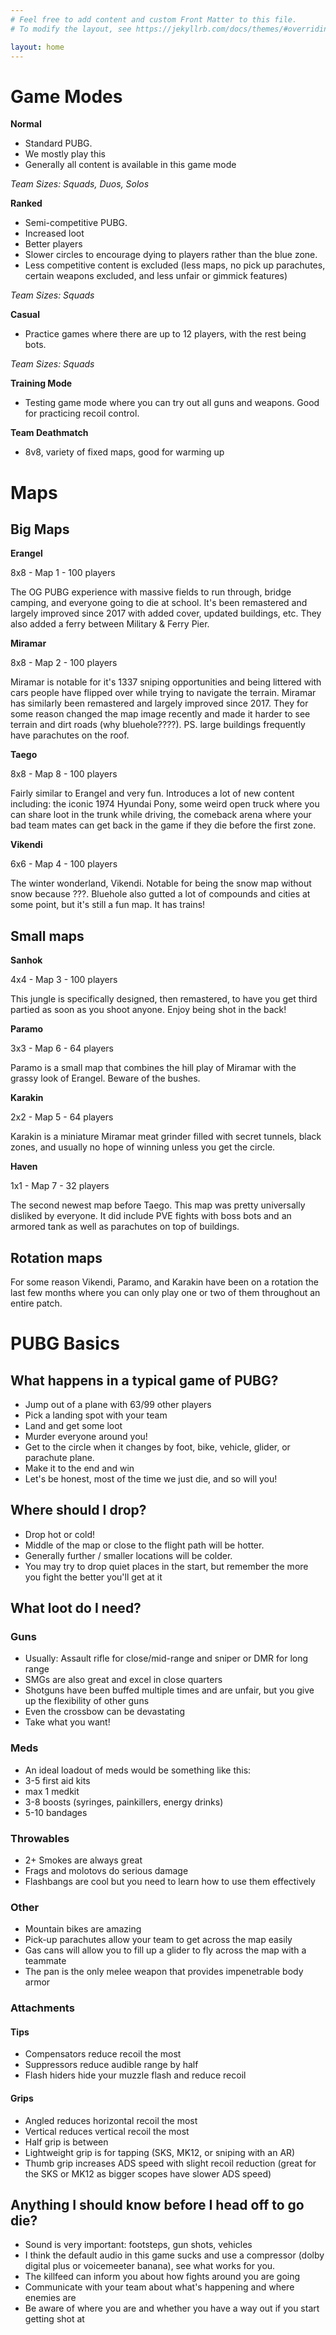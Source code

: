 ```yaml
---
# Feel free to add content and custom Front Matter to this file.
# To modify the layout, see https://jekyllrb.com/docs/themes/#overriding-theme-defaults

layout: home
---
```




# Game Modes
**Normal**
 - Standard PUBG. 
 - We mostly play this 
 - Generally all content is available in this game mode

*Team Sizes: Squads, Duos, Solos*

**Ranked**
 - Semi-competitive PUBG. 
 - Increased loot
 - Better players
 - Slower circles to encourage dying to players rather than the blue zone.
 - Less competitive content is excluded (less maps, no pick up parachutes, certain weapons excluded, and less unfair or gimmick features)

*Team Sizes: Squads*

**Casual**
 - Practice games where there are up to 12 players, with the rest being bots.

*Team Sizes: Squads*

**Training Mode**
 - Testing game mode where you can try out all guns and weapons. Good for practicing recoil control.

**Team Deathmatch**
 - 8v8, variety of fixed maps, good for warming up




# Maps
## Big Maps

**Erangel**

8x8 - Map 1 - 100 players

The OG PUBG experience with massive fields to run through, bridge camping, and everyone going to die at school. It's been remastered and largely improved since 2017 with added cover, updated buildings, etc. They also added a ferry between Military & Ferry Pier.

**Miramar**

8x8 - Map 2 - 100 players

Miramar is notable for it's 1337 sniping opportunities and being littered with cars people have flipped over while trying to navigate the terrain. Miramar has similarly been remastered and largely improved since 2017. They for some reason changed the map image recently and made it harder to see terrain and dirt roads (why bluehole????). PS. large buildings frequently have parachutes on the roof.

**Taego**

8x8 - Map 8 - 100 players

Fairly similar to Erangel and very fun. Introduces a lot of new content including: the iconic 1974 Hyundai Pony, some weird open truck where you can share loot in the trunk while driving, the comeback arena where your bad team mates can get back in the game if they die before the first zone.

**Vikendi**

6x6 - Map 4 - 100 players

The winter wonderland, Vikendi. Notable for being the snow map without snow because ???. Bluehole also gutted a lot of compounds and cities at some point, but it's still a fun map. It has trains!


## Small maps

**Sanhok**

4x4 - Map 3 - 100 players

This jungle is specifically designed, then remastered, to have you get third partied as soon as you shoot anyone. Enjoy being shot in the back!

**Paramo**

3x3 - Map 6 - 64 players

Paramo is a small map that combines the hill play of Miramar with the grassy look of Erangel. Beware of the bushes.

**Karakin**

2x2 - Map 5 - 64 players

Karakin is a miniature Miramar meat grinder filled with secret tunnels, black zones, and usually no hope of winning unless you get the circle.

**Haven**

1x1 - Map 7 - 32 players

The second newest map before Taego. This map was pretty universally disliked by everyone. It did include PVE fights with boss bots and an armored tank as well as parachutes on top of buildings.

## Rotation maps
For some reason Vikendi, Paramo, and Karakin have been on a rotation the last few months where you can only play one or two of them throughout an entire patch.


# PUBG Basics
## What happens in a typical game of PUBG?
 - Jump out of a plane with 63/99 other players
 - Pick a landing spot with your team
 - Land and get some loot
 - Murder everyone around you!
 - Get to the circle when it changes by foot, bike, vehicle, glider, or parachute plane.
 - Make it to the end and win
 - Let's be honest, most of the time we just die, and so will you!

## Where should I drop?
 - Drop hot or cold!
 - Middle of the map or close to the flight path will be hotter.
 - Generally further / smaller locations will be colder.
 - You may try to drop quiet places in the start, but remember the more you fight the better you'll get at it

## What loot do I need?
### Guns
 - Usually: Assault rifle for close/mid-range and sniper or DMR for long range
 - SMGs are also great and excel in close quarters
 - Shotguns have been buffed multiple times and are unfair, but you give up the flexibility of other guns
 - Even the crossbow can be devastating
 - Take what you want!

### Meds
 - An ideal loadout of meds would be something like this:
 - 3-5 first aid kits
 - max 1 medkit
 - 3-8 boosts (syringes, painkillers, energy drinks)
 - 5-10 bandages
 
### Throwables
 - 2+ Smokes are always great
 - Frags and molotovs do serious damage
 - Flashbangs are cool but you need to learn how to use them effectively
 
### Other
 - Mountain bikes are amazing
 - Pick-up parachutes allow your team to get across the map easily
 - Gas cans will allow you to fill up a glider to fly across the map with a teammate
 - The pan is the only melee weapon that provides impenetrable body armor
 
### Attachments
#### Tips
 - Compensators reduce recoil the most
 - Suppressors reduce audible range by half
 - Flash hiders hide your muzzle flash and reduce recoil

#### Grips
 - Angled reduces horizontal recoil the most
 - Vertical reduces vertical recoil the most
 - Half grip is between
 - Lightweight grip is for tapping (SKS, MK12, or sniping with an AR)
 - Thumb grip increases ADS speed with slight recoil reduction (great for the SKS or MK12 as bigger scopes have slower ADS speed)

## Anything I should know before I head off to go die?
 - Sound is very important: footsteps, gun shots, vehicles
 - I think the default audio in this game sucks and use a compressor (dolby digital plus or voicemeeter banana), see what works for you.
 - The killfeed can inform you about how fights around you are going
 - Communicate with your team about what's happening and where enemies are
 - Be aware of where you are and whether you have a way out if you start getting shot at
